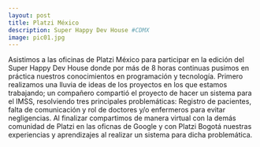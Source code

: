 ```yaml
---
layout: post
title: Platzi México
description: Super Happy Dev House #CDMX
image: pic01.jpg
---
```


Asistimos a las oficinas de Platzi México para participar en la edición del Super Happy Dev House donde por más de 8 horas continuas pusimos en práctica nuestros conocimientos en programación y tecnología.
Primero realizamos una lluvia de ideas de los proyectos en los que estamos trabajando; un compañero compartió el proyecto de hacer un sistema para el IMSS, resolviendo tres principales problemáticas: Registro de pacientes, falta de comunicación y rol de doctores y/o enfermeros para evitar negligencias.
Al finalizar compartimos de manera virtual con la demás comunidad de Platzi en las oficnas de Google y con Platzi Bogotá nuestras experiencias y aprendizajes al realizar un sistema para dicha problemática. 
